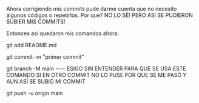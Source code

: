 Ahora corrigiendo mis commits pude darme cuenta que no necesito algunos códigos o repetirlos. Por que? NO LO SÉ! PERO ASI SE PUDIERON SUBIER MIS COMMITS!

Entonces así quedaron mis comandos ahora:

git add README.md

git commit -m "primer commit"

git branch -M main    ---- ESIGO SIN ENTENDER PARA QUE SE USA ESTE COMANDO SI EN OTRO COMMIT NO LO PUSE POR QUE SE ME PASÓ Y AUN ASÍ SE SUBIÓ MI COMMIT

git push -u origin main